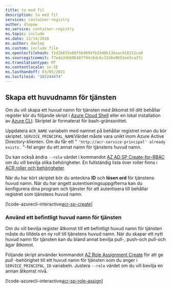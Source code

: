 ```yaml
---
title: ta med fil
description: ta med fil
services: container-registry
author: dlepow
ms.service: container-registry
ms.topic: include
ms.date: 12/14/2018
ms.author: danlep
ms.custom: include file
ms.openlocfilehash: f2d2b655e80f5b9694fb1948b136aac918312ca9
ms.sourcegitcommit: f7eda3db606407f94c6dc6c3316e0651ee5ca37c
ms.translationtype: MT
ms.contentlocale: sv-SE
ms.lasthandoff: 03/05/2021
ms.locfileid: "102244474"
---
```

## <a name="create-a-service-principal"></a>Skapa ett huvudnamn för tjänsten

Om du vill skapa ett huvud namn för tjänsten med åtkomst till ditt behållar register kör du följande skript i [Azure Cloud Shell](../articles/cloud-shell/overview.md) eller en lokal installation av [Azure CLI](/cli/azure/install-azure-cli). Skriptet är formaterat för bash-gränssnittet.

Uppdatera `ACR_NAME` variabeln med namnet på behållar registret innan du kör skriptet. `SERVICE_PRINCIPAL_NAME`Värdet måste vara unikt inom Azure Active Directory-klienten. Om du får ett " `'http://acr-service-principal' already exists.` "-fel anger du ett annat namn för tjänstens huvud namn.

Du kan också ändra `--role` värdet i kommandot [AZ AD SP Create-for-RBAC][az-ad-sp-create-for-rbac] om du vill bevilja olika behörigheter. En fullständig lista över roller finns i [ACR roller och behörigheter](https://github.com/Azure/acr/blob/master/docs/roles-and-permissions.md).

När du har kört skriptet bör du anteckna **ID** och **lösen ord** för tjänstens huvud namn. När du har angett autentiseringsuppgifterna kan du konfigurera dina program och tjänster för att autentisera till behållar registret som tjänstens huvud namn.

<!-- https://github.com/Azure-Samples/azure-cli-samples/blob/master/container-registry/service-principal-create/service-principal-create.sh -->
[!code-azurecli-interactive[acr-sp-create](~/cli_scripts/container-registry/service-principal-create/service-principal-create.sh)]

### <a name="use-an-existing-service-principal"></a>Använd ett befintligt huvud namn för tjänsten

Om du vill bevilja register åtkomst till ett befintligt huvud namn för tjänsten måste du tilldela en ny roll till tjänstens huvud namn. När du skapar ett nytt huvud namn för tjänsten kan du bland annat bevilja pull-, push-och pull-och ägar åtkomst.

Följande skript använder kommandot [AZ Role Assignment Create][az-role-assignment-create] för att ge *pull* -behörighet till ett huvud namn för tjänsten som du anger i `SERVICE_PRINCIPAL_ID` variabeln. Justera `--role` värdet om du vill bevilja en annan åtkomst nivå.


<!-- https://github.com/Azure-Samples/azure-cli-samples/blob/master/container-registry/service-principal-assign-role/service-principal-assign-role.sh -->
[!code-azurecli-interactive[acr-sp-role-assign](~/cli_scripts/container-registry/service-principal-assign-role/service-principal-assign-role.sh)]

<!-- LINKS - Internal -->
[az-ad-sp-create-for-rbac]: /cli/azure/ad/sp#az-ad-sp-create-for-rbac
[az-role-assignment-create]: /cli/azure/role/assignment#az-role-assignment-create
